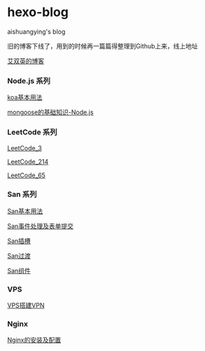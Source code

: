 # hexo-blog

aishuangying's blog

旧的博客下线了，用到的时候再一篇篇得整理到Github上来，线上地址

[艾双英的博客](http://blog.aishuangying.com)

### Node.js 系列
[koa基本用法](./source/_posts/koa1.md)

[mongoose的基础知识-Node.js](./source/_posts/node_mongoose_1.md)


### LeetCode 系列
[LeetCode_3](./source/_posts/LeetCode_3.md)

[LeetCode_214](./source/_posts/LeetCode_214.md)

[LeetCode_65](./source/_posts/LeetCode_65.md)

### San 系列
[San基本用法](./source/_posts/san1.md)

[San事件处理及表单提交](./source/_posts/san2.md)

[San插槽](./source/_posts/san3.md)

[San过渡](./source/_posts/san4.md)

[San组件](./source/_posts/san5.md)

### VPS
[VPS搭建VPN](./source/_posts/VPS.md)

### Nginx
[Nginx的安装及配置](./source/_posts/nginx.md)